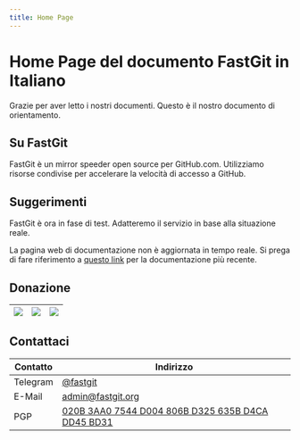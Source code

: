 ```yaml
---
title: Home Page
---
```


# Home Page del documento FastGit in Italiano

Grazie per aver letto i nostri documenti. Questo è il nostro documento di orientamento.

## Su FastGit

FastGit è un mirror speeder open source per GitHub.com. Utilizziamo risorse condivise per accelerare la velocità di accesso a GitHub.

## Suggerimenti

FastGit è ora in fase di test. Adatteremo il servizio in base alla situazione reale.

La pagina web di documentazione non è aggiornata in tempo reale. Si prega di fare riferimento a [questo link](https://github.com/fastgitorg/document) per la documentazione più recente.

## Donazione

| ![](https://cdn.jsdelivr.net/gh/FastGitORG/Static@fcb1313cad55621d02eab9526c81871f2356d34a/yaofan-expert.jpg) | ![](https://cdn.jsdelivr.net/gh/FastGitORG/Static@6c17d9cd35b8d8eea3bcaee88ab892927d56099a/ZanshangCode_Kevin.png) | ![](https://cdn.jsdelivr.net/gh/FastGitORG/Static@fcb1313cad55621d02eab9526c81871f2356d34a/love.jpg) |
| --- | --- | --- |

## Contattaci

| Contatto | Indirizzo |
| ------- | ---- |
| Telegram | [@fastgit](https://t.me/fastgit) |
| E-Mail | [admin@fastgit.org](mailto:admin@fastgit.org) |
| PGP | [020B 3AA0 7544 D004 806B D325 635B D4CA DD45 BD31](https://raw.githubusercontent.com/FastGitORG/PGP/main/public.asc) |

